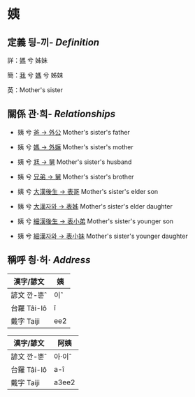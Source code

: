 # 姨
## 定義 딍-끼- _Definition_
詳：[媽](member3.md) 兮 姊妹

簡：[我](member1.md) 兮 [媽](member3.md) 兮 姊妹

英：Mother's sister

## 關係 관·희- _Relationships_

- 姨 兮 [爸 → 外公](member13.md) Mother's sister's father

- 姨 兮 [媽 → 外嫲](member14.md) Mother's sister's mother

- 姨 兮 [尪 → 舅](member16.md) Mother's sister's husband

- 姨 兮 [兄弟 → 舅](member16.md) Mother's sister's brother

- 姨 兮 [大漢後生 → 表哥](member47.md) Mother's sister's elder son

- 姨 兮 [大漢자와 → 表姊](member48.md) Mother's sister's elder daughter

- 姨 兮 [細漢後生 → 表小弟](member49.md) Mother's sister's younger son

- 姨 兮 [細漢자와 → 表小妹](member50.md) Mother's sister's younger daughter



## 稱呼 칑·허· _Address_

漢字/諺文 | 姨
--- | ---
諺文 깐-뿐ˆ | 이ˆ
台羅 Tâi-lô | î
戴字 Taiji | ee2


漢字/諺文 | 阿姨
--- | ---
諺文 깐-뿐ˆ | 아·이ˆ
台羅 Tâi-lô | a-î
戴字 Taiji | a3ee2


